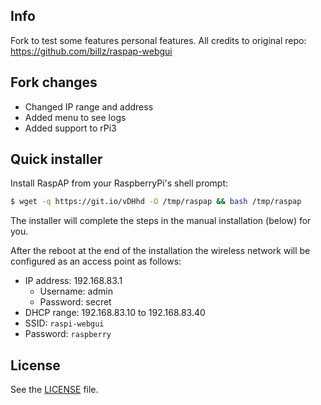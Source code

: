 ## Info
Fork to test some features personal features. All credits to original repo: https://github.com/billz/raspap-webgui

## Fork changes
- Changed IP range and address
- Added menu to see logs
- Added support to rPi3

## Quick installer
Install RaspAP from your RaspberryPi's shell prompt:
```sh
$ wget -q https://git.io/vDHhd -O /tmp/raspap && bash /tmp/raspap
```
The installer will complete the steps in the manual installation (below) for you.

After the reboot at the end of the installation the wireless network will be
configured as an access point as follows:
* IP address: 192.168.83.1
  * Username: admin
  * Password: secret
* DHCP range: 192.168.83.10 to 192.168.83.40
* SSID: `raspi-webgui`
* Password: `raspberry`

## License
See the [LICENSE](./LICENSE) file.
